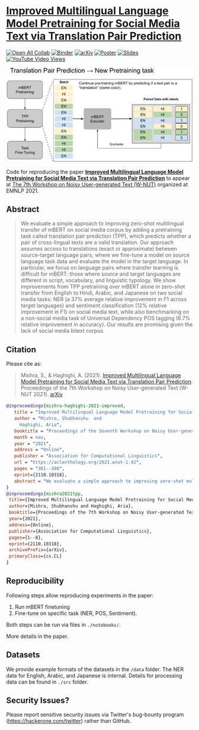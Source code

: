 # [Improved Multilingual Language Model Pretraining for Social Media Text via Translation Pair Prediction](https://aclanthology.org/2021.wnut-1.42/)

[![Open All Collab](https://colab.research.google.com/assets/colab-badge.svg)](https://colab.research.google.com/github/twitter-research/multilingual-alignment-tpp) [![Binder](https://mybinder.org/badge_logo.svg)](https://mybinder.org/v2/gh/twitter-research/multilingual-alignment-tpp/HEAD) [![arXiv](https://img.shields.io/badge/arXiv-2110.10318-b31b1b.svg)](https://arxiv.org/abs/2110.10318) [![Poster](https://img.shields.io/badge/Poster-WNUT2021-b31b1b.svg)](./WNUT_2021_Poster.pdf) [![Slides](https://img.shields.io/badge/Slides-WNUT2021-b31b1b.svg)](./WNUT_2021_Slides.pdf) [![YouTube Video Views](https://img.shields.io/youtube/views/VR9qke-IFig?style=social)](https://www.youtube.com/watch?v=VR9qke-IFig)

![image](multilingual_tpp.png)

Code for reproducing the paper **[Improved Multilingual Language Model Pretraining for Social Media Text via Translation Pair Prediction](https://arxiv.org/abs/2110.10318)** to appear at [The 7th Workshop on Noisy User-generated Text (W-NUT)](http://noisy-text.github.io/2021/) organized at EMNLP 2021. 

## Abstract

> We evaluate a simple approach to improving zero-shot multilingual transfer of mBERT on social media corpus by adding a pretraining task called translation pair prediction (TPP), which predicts whether a pair of cross-lingual texts are a valid translation. Our approach assumes access to translations (exact or approximate) between source-target language pairs, where we fine-tune a model on source language task data and evaluate the model in the target language. In particular, we focus on language pairs where transfer learning is difficult for mBERT: those where source and target languages are different in script, vocabulary, and linguistic typology. We show improvements from TPP pretraining over mBERT alone in zero-shot transfer from English to Hindi, Arabic, and Japanese on two social media tasks: NER (a 37% average relative improvement in F1 across target languages) and sentiment classification (12% relative improvement in F1) on social media text, while also benchmarking on a non-social media task of Universal Dependency POS tagging (6.7% relative improvement in accuracy). Our results are promising given the lack of social media bitext corpus.

## Citation
 
Please cite as:

> Mishra, S., & Haghighi, A. (2021). [Improved Multilingual Language Model Pretraining for Social Media Text via Translation Pair Prediction](https://aclanthology.org/2021.wnut-1.42/). Proceedings of the 7th Workshop on Noisy User-generated Text (W-NUT 2021). [arXiv](https://arxiv.org/abs/2110.10318)
 
 
 ```bibtex
 @inproceedings{mishra-haghighi-2021-improved,
    title = "Improved Multilingual Language Model Pretraining for Social Media Text via Translation Pair Prediction",
    author = "Mishra, Shubhanshu  and
      Haghighi, Aria",
    booktitle = "Proceedings of the Seventh Workshop on Noisy User-generated Text (W-NUT 2021)",
    month = nov,
    year = "2021",
    address = "Online",
    publisher = "Association for Computational Linguistics",
    url = "https://aclanthology.org/2021.wnut-1.42",
    pages = "381--388",
    eprint={2110.10318},    
    abstract = "We evaluate a simple approach to improving zero-shot multilingual transfer of mBERT on social media corpus by adding a pretraining task called translation pair prediction (TPP), which predicts whether a pair of cross-lingual texts are a valid translation. Our approach assumes access to translations (exact or approximate) between source-target language pairs, where we fine-tune a model on source language task data and evaluate the model in the target language. In particular, we focus on language pairs where transfer learning is difficult for mBERT: those where source and target languages are different in script, vocabulary, and linguistic typology. We show improvements from TPP pretraining over mBERT alone in zero-shot transfer from English to Hindi, Arabic, and Japanese on two social media tasks: NER (a 37{\%} average relative improvement in F1 across target languages) and sentiment classification (12{\%} relative improvement in F1) on social media text, while also benchmarking on a non-social media task of Universal Dependency POS tagging (6.7{\%} relative improvement in accuracy). Our results are promising given the lack of social media bitext corpus. Our code can be found at: https://github.com/twitter-research/multilingual-alignment-tpp.",
}
@inproceedings{mishra2021tpp,
  title={Improved Multilingual Language Model Pretraining for Social Media Text via Translation Pair Prediction},
  author={Mishra, Shubhanshu and Haghighi, Aria},
  booktitle={Proceedings of the 7th Workshop on Noisy User-generated Text (W-NUT 2021)},
  year={2021},
  address={Online},
  publisher={Association for Computational Linguistics},
  pages={1--8},
  eprint={2110.10318},
  archivePrefix={arXiv},
  primaryClass={cs.CL}
}
 ```


## Reproducibility

Following steps allow reproducing experiments in the paper:

1. Run mBERT finetuning
2. Fine-tune on specific task (NER, POS, Sentiment).

Both steps can be run via files in `./notebooks/`. 

More details in the paper.

## Datasets

We provide example formats of the datasets in the `/data` folder. The NER data for English, Arabic, and Japanese is internal. 
Details for processing data can be found in `./src` folder. 


## Security Issues?

Please report sensitive security issues via Twitter's bug-bounty program (https://hackerone.com/twitter) rather than GitHub.

